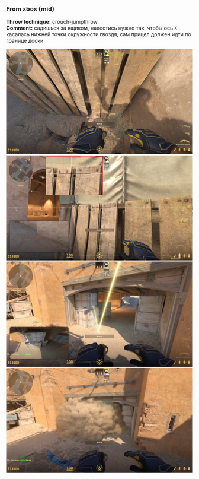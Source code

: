 ### From xbox (mid)
**Throw technique:** crouch-jumpthrow  
**Comment:** садишься за ящиком, навестись нужно так, чтобы ось `X` касалась нижней точки окружности гвоздя, сам прицел должен идти по границе доски

![](img/xbox-ctspawn_0.jpg)![](img/xbox-ctspawn_1.jpg)![](img/xbox-ctspawn_2.jpg)![](img/xbox-ctspawn_3.jpg)